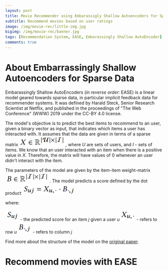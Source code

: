```yaml
---
layout: post
title: Movie Recommender using Embarassigly Shallow Autoencoders for Sparse Data
subtitle: Recommend movies based on user ratings
image: /img/movie-rec/little-img.jpg
bigimg: /img/movie-rec/banner.jpg
tags: [Recommendation System, EASE, Embarassingly Shallow AutoEncoder]
comments: true
---
```


# About Embarrassingly Shallow Autoencoders for Sparse Data

Embarassingly Shallow AutoEncoders (*in reverse order:* EASE) is a linear model geared towards sparse data, in particular implicit feedback data for recommender systems. It was defined by Harald Steck, Senior Research Scientist at Netflix, and published in the proceedings of "The Web Conference" (WWW) 2019 under the CC-BY 4.0 license.

The model's objective is to predict the best items to recommend to an user, given a binary vector as input, that indicates which items a user has interacted with. It assumes that the data are given in terms of a sparse matrix
![Sparse-matrix](/img/movie-rec/sparse-matrix.JPG) , where *U* are sets of users, and *I* - sets of items. We know that an user interacted with an item when there is a positive value in *X*. Therefore, the matrix will have values of 0 whenever an user didn't interact with the item.

The parameters of the model are given by the item-item weight-matrix
![Weight-matrix](/img/movie-rec/weight-matrix.JPG) . The model predicts a score defined by the dot product
![Score](/img/movie-rec/score.JPG)  

where:

![Suj](/img/movie-rec/suj.JPG) - the predicted score for an item *j* given a user *u*
![Xu.](/img/movie-rec/xu.JPG) - refers to row *u*
![B.j](/img/movie-rec/bj.JPG) - refers to column *j*

Find more about the structure of the model on the [original paper](https://arxiv.org/pdf/1905.03375v1.pdf).  


# Recommend movies with EASE















